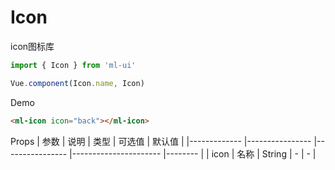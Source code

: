 # Icon

icon图标库
```js
import { Icon } from 'ml-ui'

Vue.component(Icon.name, Icon)
```

Demo
```html
<ml-icon icon="back"></ml-icon>
```
Props
| 参数          | 说明            | 类型            | 可选值                 | 默认值   |
|-------------  |---------------- |---------------- |---------------------- |-------- |
| icon         | 名称   | String  | - | - |
